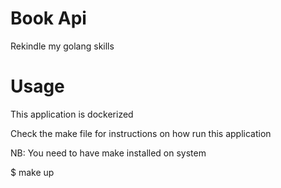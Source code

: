 # Book Api

Rekindle my golang skills

# Usage

This application is dockerized

Check the make file for instructions on how run this application

NB: You need to have make installed on system

$ make up

